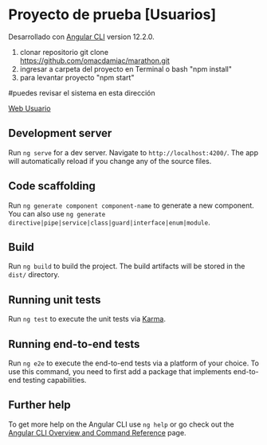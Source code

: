 # Proyecto de prueba [Usuarios]

Desarrollado con [Angular CLI](https://github.com/angular/angular-cli) version 12.2.0.

1. clonar repositorio git clone https://github.com/omacdamiac/marathon.git
2. ingresar a carpeta del proyecto en Terminal o bash  "npm install"
3. para levantar proyecto "npm start"

#puedes revisar el sistema en esta dirección

[Web Usuario](https://omacdamiac.com/usuarios/)
## Development server

Run `ng serve` for a dev server. Navigate to `http://localhost:4200/`. The app will automatically reload if you change any of the source files.

## Code scaffolding

Run `ng generate component component-name` to generate a new component. You can also use `ng generate directive|pipe|service|class|guard|interface|enum|module`.

## Build

Run `ng build` to build the project. The build artifacts will be stored in the `dist/` directory.

## Running unit tests

Run `ng test` to execute the unit tests via [Karma](https://karma-runner.github.io).

## Running end-to-end tests

Run `ng e2e` to execute the end-to-end tests via a platform of your choice. To use this command, you need to first add a package that implements end-to-end testing capabilities.

## Further help

To get more help on the Angular CLI use `ng help` or go check out the [Angular CLI Overview and Command Reference](https://angular.io/cli) page.
